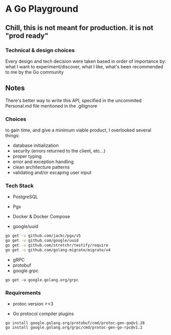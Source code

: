 # A Go Playground
## Chill, this is not meant for production. it is not "prod ready"


### Technical & design choices

Every design and tech decision were taken based in order of importance by: what I want to experiment/discover, what I like, what's been recommended to me by the Go community

## Notes

There's better way to write this API, specified in the uncommited Personal.md file mentioned in the .gitignore

### Choices

to gain time, and give a minimum viable product, I overlooked several things:

- database initialization
- security (errors returned to the client, etc...)
- proper typing 
- error and exception handling
- clean architecture patterns
- validating and/or escaping user input

### Tech Stack

- PostgreSQL

- Pgx

- Docker & Docker Compose

- google/uuid

```sh
go get -u github.com/jackc/pgx/v5
go get -u github.com/google/uuid
go get -u github.com/stretchr/testify/require
go get -u github.com/golang-migrate/migrate/v4
```

- gRPC
- protobuf
- google grpc

```shell
go get -u google.golang.org/grpc
```

### Requirements

- protoc version >=3

- Go protocol compiler plugins

```shell
go install google.golang.org/protobuf/cmd/protoc-gen-go@v1.28
go install google.golang.org/grpc/cmd/protoc-gen-go-rpc@v1.2
```
